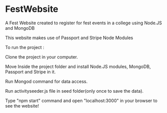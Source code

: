 # FestWebsite
 A Fest Website created to register for fest events in a college using Node.JS and MongoDB
 
 This website makes use of Passport and Stripe Node Modules
 
 To run the project :
 
 Clone the project in your computer.
 
 Move Inside the project folder and install Node.JS modules, MongoDB, Passport and Stripe in it.
 
 Run Mongod command for data access.
 
 Run activityseeder.js file in seed folder(only once to save the data).
 
 Type "npm start" command and open "localhost:3000" in your browser to see the website!
